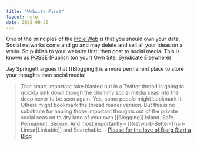 ```yaml
---
title: "Website First"
layout: note
date: 2022-08-30
---
```


One of the principles of the <a href="https://indieweb.org/own_your_data" >Indie Web</a> is that you should own your data. Social networks come and go and may delete and sell all your ideas on a whim. So publish to your website first, then post to social media. This is known as <a href="https://indieweb.org/POSSE" >POSSE</a> (Publish (on your) Own Site, Syndicate Elsewhere)

Jay Springett argues that [[Blogging]] is a more permanent place to store your thoughts than social media:

> That smart important take blasted out in a Twitter thread is going to quickly sink down though the chummy social media seas into the deep never to be seen again. Yes, some people might bookmark It. Others might bookmark the thread reader version. But this is no substitute for hauling those important thoughts out of the private social seas on to dry land of your own [[Blogging]] Island. Safe. Permanent. Secure. And most importantly – [[Network-Better-Than-Linear|Linkable]] and Searchable.
– <a href="https://www.thejaymo.net/2019/12/14/114-please-for-the-love-of-blarg-start-a-blog/" >Please for the love of Blarg Start a Blog</a>
